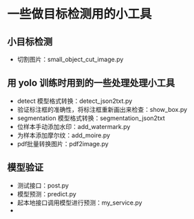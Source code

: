 # 一些做目标检测用的小工具
## 小目标检测
- 切割图片：small_object_cut_image.py

## 用 yolo 训练时用到的一些处理处理小工具
- detect 模型格式转换：detect_json2txt.py
- 验证标注框的准确性，将标注框重新画出来检查：show_box.py
- segmentation 模型格式转换：segmentation_json2txt
- 位样本手动添加水印：add_watermark.py
- 为样本添加摩尔纹：add_moire.py
- pdf批量转换图片：pdf2image.py

## 模型验证
- 测试接口：post.py
- 模型预测：predict.py
- 起本地接口调用模型进行预测：my_service.py
- 